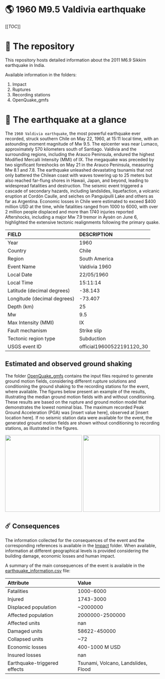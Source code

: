 # 🌎 1960 M9.5 Valdivia earthquake
[[_TOC_]]

# 📂 The repository

This repository hosts detailed information about the 2011 M6.9 Sikkim earthquake in India.

Available information in the folders:

1. Impact
2. Ruptures
3. Recording stations
4. OpenQuake_gmfs


# 🚀 The earthquake at a glance 

The `1960 Valdivia earthquake`, the most powerful earthquake ever recorded, struck southern Chile on May 22, 1960, at 15:11 local time, with an astounding moment magnitude of Mw 9.5. The epicenter was near Lumaco, approximately 570 kilometers south of Santiago. Valdivia and the surrounding regions, including the Arauco Peninsula, endured the highest Modified Mercalli Intensity (MMI) of IX. The megaquake was preceded by two significant foreshocks on May 21 in the Arauco Peninsula, measuring Mw 8.1 and 7.8. The earthquake unleashed devastating tsunamis that not only battered the Chilean coast with waves towering up to 25 meters but also reached far-flung shores in Hawaii, Japan, and beyond, leading to widespread fatalities and destruction. The seismic event triggered a cascade of secondary hazards, including landslides, liquefaction, a volcanic eruption at Cordón Caulle, and seiches on Panguipulli Lake and others as far as Argentina. Economic losses in Chile were estimated to exceed $400 million USD at the time, while fatalities ranged from 1000 to 6000, with over 2 million people displaced and more than 1740 injuries reported Aftershocks, including a major Mw 7.9 tremor in Aysén on June 6, highlighted the extensive tectonic realignments following the primary quake. 


| FIELD | DESCRIPTION |
|:-------|:-------------|
| Year | 1960 |
| Country | Chile |
| Region | South America |
| Event Name | Valdivia 1960 |
| Local Date | 22/05/1960 |
| Local Time | 15:11:14 |
| Latitude (decimal degrees) | -38.143 |
| Longitude (decimal degrees) | -73.407 |
| Depth (km) | 25 |
| Mw | 9.5 |
| Max Intensity (MMI) | IX |
| Fault mechanism | Strike slip |
| Tectonic region type | Subduction |
| USGS event ID | official19600522191120_30 |

## Estimated and observed ground shaking

The folder [OpenQuake_gmfs](./OpenQuake_gmfs/) contains the input files required to generate ground motion fields, considering different rupture solutions and conditioning the ground shaking to the recording stations for the event, where available. The figures below present an example of the results, illustrating the median ground motion fields with and without conditioning. These results are based on the rupture and ground motion model that demonstrates the lowest nominal bias. The maximum recorded Peak Ground Acceleration (PGA) was [insert value here], observed at [insert location here]. If no seismic station data were available for the event, the generated ground motion fields are shown without conditioning to recording stations, as illustrated in the figures.

<img src="./4.OpenQuake_gmfs/median_gmf_stations_none.png" height="250">
<img src="./4.OpenQuake_gmfs/median_gmf_stations_all.png" height="250">

## ☄️ Consequences

The information collected for the consequences of the event and the corresponding references is available in the [Impact](./Impact) folder. When available, information at different geographical levels is provided considering the building damage, economic losses and human impact.

A summary of the main consequences of the event is available in the [earthquake_information.csv](./earthquake_information.csv) file:

| Attribute | Value |
|:-------|:-------------|
| Fatalities | 1000-6000 |
| Injured | 1743-3000 |
| Displaced population | ~2000000 |
| Affected population | 2000000-2500000  |
| Affected units | nan |
| Damaged units | 58622-450000  |
| Collapsed units | ~72  |
| Economic losses | 400-1000 M USD |
| Insured losses | nan |
| Earthquake-triggered effects | Tsunami, Volcano, Landslides, Flood |